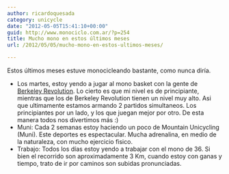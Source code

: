 ```yaml
---
author: ricardoquesada
category: unicycle
date: "2012-05-05T15:41:10+00:00"
guid: http://www.monociclo.com.ar/?p=254
title: Mucho mono en estos últimos meses
url: /2012/05/05/mucho-mono-en-estos-ultimos-meses/

---
```

Estos últimos meses estuve monocicleando bastante, como nunca diría.

- Los martes, estoy yendo a jugar al mono basket con la gente de [Berkeley Revolution](http://www.unibball.net/). Lo cierto es que mi nivel es de principiante, mientras que los de Berkeley Revolution tienen un nivel muy alto. Asi que ultimamente estamos armando 2 partidos simultaneos. Los principiantes por un lado, y los que juegan mejor por otro. De esta manera todos nos divertimos más :)
- Muni: Cada 2 semanas estoy haciendo un poco de Mountain Unicycling (Muni). Este deportes es espectacular. Mucha adrenalina, en medio de la naturaleza, con mucho ejercicio fisico.
- Trabajo: Todos los días estoy yendo a trabajar con el mono de 36. Si bien el recorrido son aproximadamente 3 Km, cuando estoy con ganas y tiempo, trato de ir por caminos son subidas pronunciadas.
